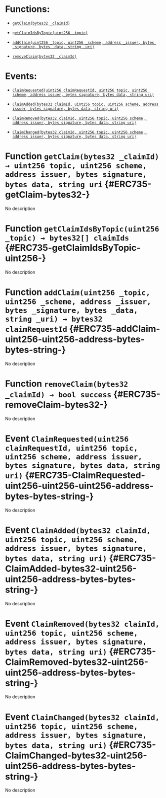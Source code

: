 # Functions:

- [`getClaim(bytes32 _claimId)`](#ERC735-getClaim-bytes32-)

- [`getClaimIdsByTopic(uint256 _topic)`](#ERC735-getClaimIdsByTopic-uint256-)

- [`addClaim(uint256 _topic, uint256 _scheme, address _issuer, bytes _signature, bytes _data, string _uri)`](#ERC735-addClaim-uint256-uint256-address-bytes-bytes-string-)

- [`removeClaim(bytes32 _claimId)`](#ERC735-removeClaim-bytes32-)

# Events:

- [`ClaimRequested(uint256 claimRequestId, uint256 topic, uint256 scheme, address issuer, bytes signature, bytes data, string uri)`](#ERC735-ClaimRequested-uint256-uint256-uint256-address-bytes-bytes-string-)

- [`ClaimAdded(bytes32 claimId, uint256 topic, uint256 scheme, address issuer, bytes signature, bytes data, string uri)`](#ERC735-ClaimAdded-bytes32-uint256-uint256-address-bytes-bytes-string-)

- [`ClaimRemoved(bytes32 claimId, uint256 topic, uint256 scheme, address issuer, bytes signature, bytes data, string uri)`](#ERC735-ClaimRemoved-bytes32-uint256-uint256-address-bytes-bytes-string-)

- [`ClaimChanged(bytes32 claimId, uint256 topic, uint256 scheme, address issuer, bytes signature, bytes data, string uri)`](#ERC735-ClaimChanged-bytes32-uint256-uint256-address-bytes-bytes-string-)

# Function `getClaim(bytes32 _claimId) → uint256 topic, uint256 scheme, address issuer, bytes signature, bytes data, string uri` {#ERC735-getClaim-bytes32-}

No description

# Function `getClaimIdsByTopic(uint256 _topic) → bytes32[] claimIds` {#ERC735-getClaimIdsByTopic-uint256-}

No description

# Function `addClaim(uint256 _topic, uint256 _scheme, address _issuer, bytes _signature, bytes _data, string _uri) → bytes32 claimRequestId` {#ERC735-addClaim-uint256-uint256-address-bytes-bytes-string-}

No description

# Function `removeClaim(bytes32 _claimId) → bool success` {#ERC735-removeClaim-bytes32-}

No description

# Event `ClaimRequested(uint256 claimRequestId, uint256 topic, uint256 scheme, address issuer, bytes signature, bytes data, string uri)` {#ERC735-ClaimRequested-uint256-uint256-uint256-address-bytes-bytes-string-}

No description

# Event `ClaimAdded(bytes32 claimId, uint256 topic, uint256 scheme, address issuer, bytes signature, bytes data, string uri)` {#ERC735-ClaimAdded-bytes32-uint256-uint256-address-bytes-bytes-string-}

No description

# Event `ClaimRemoved(bytes32 claimId, uint256 topic, uint256 scheme, address issuer, bytes signature, bytes data, string uri)` {#ERC735-ClaimRemoved-bytes32-uint256-uint256-address-bytes-bytes-string-}

No description

# Event `ClaimChanged(bytes32 claimId, uint256 topic, uint256 scheme, address issuer, bytes signature, bytes data, string uri)` {#ERC735-ClaimChanged-bytes32-uint256-uint256-address-bytes-bytes-string-}

No description
